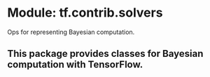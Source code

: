 <div itemscope itemtype="http://developers.google.com/ReferenceObject">
<meta itemprop="name" content="tf.contrib.solvers" />
<meta itemprop="path" content="Stable" />
</div>

# Module: tf.contrib.solvers

Ops for representing Bayesian computation.

## This package provides classes for Bayesian computation with TensorFlow.

